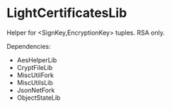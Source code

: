 # LightCertificatesLib
Helper for &lt;SignKey,EncryptionKey> tuples. RSA only.

Dependencies:
* AesHelperLib
* CryptFileLib
* MiscUtilFork
* MiscUtilsLib
* JsonNetFork
* ObjectStateLib
